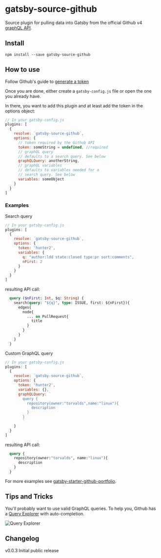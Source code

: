 # gatsby-source-github

Source plugin for pulling data into Gatsby from the official Github v4 [graphQL API](https://developer.github.com/v4/).

## Install

`npm install --save gatsby-source-github`

## How to use
Follow Github's guide to [generate a token](https://help.github.com/articles/creating-a-personal-access-token-for-the-command-line/)

Once you are done, either create a `gatsby-config.js` file or open the one you already have.

In there, you want to add this plugin and at least add the token in the options object:
```javascript
// In your gatsby-config.js
plugins: [
  {
    resolve: `gatsby-source-github`,
    options: {
      // token required by the Github API
      token: someString = undefined, //required
      // graphQL query
      // defaults to a search query. See below
      graphQLQuery: anotherString,
      // graphQL variables
      // defaults to variables needed for a
      // search query. See below
      variables: someObject
    }
  }
]
```

### Examples

Search query
```javascript
// In your gatsby-config.js
plugins: [
  {
    resolve: `gatsby-source-github`,
    options: {
      token: 'hunter2',
      variables: {
        q: "author:ldd state:closed type:pr sort:comments",
        nFirst: 2
      }
    }
  }
]
```
resulting API call:
```graphql
  query ($nFirst: Int, $q: String) {
    search(query: "${q}", type: ISSUE, first: ${nFirst}){
      edges{
        node{
          ... on PullRequest{
            title
          }
        }
      }
    }
  }
```

Custom GraphQL query 
```javascript
// In your gatsby-config.js
plugins: [
  {
    resolve: `gatsby-source-github`,
    options: {
      token: 'hunter2',
      variables: {},
      graphQLQuery: `
        query {
          repository(owner:"torvalds",name:"linux"){
            description
          }
        }
        `
    }
  }
]
```
resulting API call:
```graphql
  query {
    repository(owner:"torvalds", name:"linux"){
      description
    }
  }
```

For more examples see [gatsby-starter-github-portfolio](https://github.com/ldd/gatsby-starter-github-portfolio).

## Tips and Tricks

You'll probably want to use valid GraphQL queries. To help you, Github has a [Query Explorer](https://developer.github.com/v4/explorer/) with auto-completion.

![Query Explorer](https://user-images.githubusercontent.com/1187476/30273078-69695a10-96c5-11e7-90b8-7dc876cc214a.png)

## Changelog

v0.0.3    Initial public release
